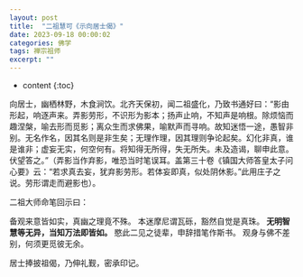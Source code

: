 ```yaml
---
layout: post
title:  "二祖慧可《示向居士偈》"
date: 2023-09-18 00:00:02
categories: 佛学
tags: 禅宗祖师
excerpt: ""
---
```


* content
{:toc}

向居士，幽栖林野，木食涧饮。北齐天保初，闻二祖盛化，乃致书通好曰：“影由形起，响逐声来。弄影劳形，不识形为影本；扬声止响，不知声是响根。除烦恼而趣涅槃，喻去形而觅影；离众生而求佛果，喻默声而寻响。故知迷悟一途，愚智非别。无名作名，因其名则是非生矣；无理作理，因其理则争论起矣。幻化非真，谁是谁非；虚妄无实，何空何有。将知得无所得，失无所失。未及造谒，聊申此意。伏望答之。”（弄影当作弃影，唯恐当时笔误耳。盖第三十卷《镇国大师答皇太子问心要》云：“若求真去妄，犹弃影劳形。若体妄即真，似处阴休影。”此用庄子之说。劳形谓走而避影也）。

二祖大师命笔回示曰：

备观来意皆如实，真幽之理竟不殊。
本迷摩尼谓瓦砾，豁然自觉是真珠。
**无明智慧等无异，当知万法即皆如。**
愍此二见之徒辈，申辞措笔作斯书。
观身与佛不差别，何须更觅彼无余。

居士捧披祖偈，乃伸礼觐，密承印记。


